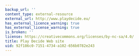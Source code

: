 ```yaml
---
backup_url: ''
content_type: external-resource
external_url: http://www.playdecide.eu/
has_external_licence_warning: true
has_external_license_warning: true
is_broken: ''
license: https://creativecommons.org/licenses/by-nc-sa/4.0/
title: Play Decide Web site
uid: 92f186c0-7151-4734-a102-656b0782e243
---
```

